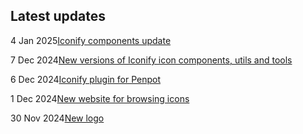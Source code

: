 <!-- DO NOT EDIT THIS COMPONENT IT IS AUTOGENERATED -->
## Latest updates

<div class="latest-news">
<p><span>4 Jan 2025</span><a href="/news/2025.html#components-storage">Iconify components update</a></p>
<p><span>7 Dec 2024</span><a href="/news/2024.html#components-update-dec">New versions of Iconify icon components, utils and tools</a></p>
<p><span>6 Dec 2024</span><a href="/news/2024.html#penpot-plugin">Iconify plugin for Penpot</a></p>
<p><span>1 Dec 2024</span><a href="/news/2024.html#icon-sets-rebrand">New website for browsing icons</a></p>
<p><span>30 Nov 2024</span><a href="/news/2024.html#rebrand">New logo</a></p>
</div>
